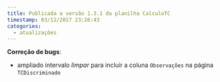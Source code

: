 ```yaml
---
title: Publicada a versão 1.3.1 da planilha CalculoTC
timestamp: 03/12/2017 23:26:43
categories:
  - atualizações
---
```


**Correção de bugs**:
+ ampliado intervalo _limpar_ para incluir a coluna `Observações` na página `TCDiscriminado`